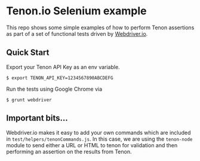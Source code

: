 # Tenon.io Selenium example

This repo shows some simple examples of how to perform Tenon assertions as part of a set of functional tests driven by [Webdriver.io](http://webdriver.io/).

## Quick Start

Export your Tenon API Key as an env variable.

```shell
$ export TENON_API_KEY=1234567890ABCDEFG
```

Run the tests using Google Chrome via

```shell
$ grunt webdriver
```

## Important bits...

Webdriver.io makes it easy to add your own commands which are included in `test/helpers/tenonCommands.js`. In this case, we are using the `tenon-node` module to send either a URL or HTML to tenon for validation and then performing an assertion on the results from Tenon.
